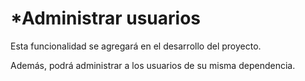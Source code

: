 # *Administrar usuarios 

Esta funcionalidad se agregará en el desarrollo del proyecto. 

Además, podrá administrar a los usuarios de su misma dependencia.